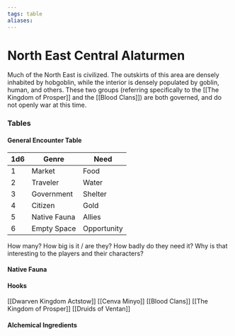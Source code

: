 ```yaml
---
tags: table
aliases:
---
```

# North East Central Alaturmen
Much of the North East is civilized. The outskirts of this area are densely inhabited by hobgoblin, while the interior is densely populated by goblin, human, and others. These two groups (referring specifically to the [[The Kingdom of Prosper]] and the [[Blood Clans]]) are both governed, and do not openly war at this time.

### Tables
#### General Encounter Table
1d6 | Genre | Need 
--- | --- | --- 
1 | Market | Food 
2 | Traveler | Water 
3 | Government | Shelter 
4 | Citizen | Gold 
5 | Native Fauna | Allies 
6 | Empty Space | Opportunity

How many? How big is it / are they? How badly do they need it? Why is that interesting to the players and their characters?

#### Native Fauna
#### Hooks
[[Dwarven Kingdom Actstow]]
[[Cenva Minyo]]
[[Blood Clans]]
[[The Kingdom of Prosper]]
[[Druids of Ventan]]
#### Alchemical Ingredients